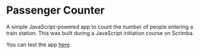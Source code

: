 # Passenger Counter
A simple JavaScript-powered app to count the number of people entering a train station. This was built during a JavaScript initiation course on Scrimba.

You can test the app [here](https://mayanesrine.github.io/Scrimba-PassengerCounter/).
